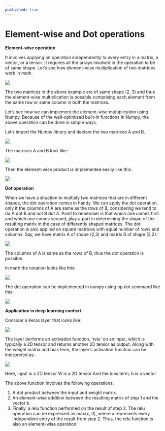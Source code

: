 ```yaml
---
published: true
---
```

# Element-wise and Dot operations

**Element-wise operation**

It involves applying an operation independently to every entry in a matrix, a vector, or a tensor. It requires all the arrays involved in the operation to be of same shape. Let’s see how element-wise multiplication of two matrices work in math.

<img src="http://chidamodu.github.io/blog/images//element-wise operation pic1.png">

The two matrices in the above example are of same shape (2, 3) and thus the element-wise multiplication is possible comprising each element from the same row or same column in both the matrices.

Let’s see how we can implement the element-wise multiplication using Numpy. Because of the well-optimized built-in functions in Numpy, the above operation can be done in simple ways.

Let’s import the Numpy library and declare the two matrices A and B.

<img src="http://chidamodu.github.io/blog/images//a and b for element-wise numpy.png">


The matrices A and B look like:

<img src="http://chidamodu.github.io/blog/images//a and b for element-wise operation.png">


Then the element-wise product is implemented easily like this:

<img src="http://chidamodu.github.io/blog/images//element-wise product.png">


**Dot operation**

When we have a situation to multiply two matrices that are in different shapes, the dot operation comes in handy. We can apply the dot operation only if the columns of A are same as the rows of B, considering we tend to do A dot B and not B dot A. Point to remember is that which one comes first and which one comes second, play a part in determining the shape of the resulting matrix in the case of differently shaped matrices. The dot operation is also applied on square matrices with equal number of rows and columns. Say, we have matrix A of shape (2,3) and matrix B of shape (3,2).

<img src="http://chidamodu.github.io/blog/images//dot operation pic1.png">

The columns of A is same as the rows of B, thus the dot operation is possible.


In math the notation looks like this:

<img src="http://chidamodu.github.io/blog/images//math notation of dot operation.png">


The dot operation can be implemented in numpy using np.dot command like this:

<img src="http://chidamodu.github.io/blog/images//dot product of a and b using numpy.png">


**Application in deep learning context**

Consider a Keras layer that looks like:

<img src="http://chidamodu.github.io/blog/images//keras dense layer.png">

The layer performs an activation function, 'relu' on an input, which is typically a 2D tensor and returns another 2D tensor as output. Along with the weight matrix and bias term, the layer’s activation function can be interpreted as:

<img src="http://chidamodu.github.io/blog/images//relu output.png">

Here, input is a 2D tensor
W is a 2D tensor
And the bias term, b is a vector

The above function involves the following operations:
1. A dot product between the input and weight matrix. 
2. An element-wise addition between the resulting matrix of step 1 and the vector b.
3. Finally, a relu function performed on the result of step 2. The relu operation can be expressed as max(x, 0), where x represents every independent entry of the result from step 2. Thus, the relu function is also an element-wise operation.




